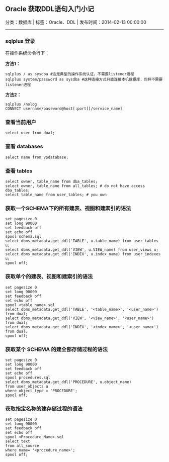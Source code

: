 ## Oracle 获取DDL语句入门小记

分类：数据库 | 标签：Oracle、DDL | 发布时间：2014-02-13 00:00:00

___

### sqlplus 登录

在操作系统命令行下：

**方法1：**
```
sqlplus / as sysdba #这是典型的操作系统认证，不需要listener进程
sqlplus system/password as sysdba #这种连接方式只能连接本机数据库，同样不需要listener进程
```

**方法2：**
```
sqlplus /nolog
CONNECT username/password@host[:port][/service_name]
```

### 查看当前用户
```
select user from dual;
```

### 查看 databases
```
select name from v$database;
```

### 查看 tables
```
select owner, table_name from dba_tables;
select owner, table_name from all_tables; # do not have access dba_tables;
select table_name from user_tables; # you own
```

### 获取一个SCHEMA下的所有建表、视图和建索引的语法

```
set pagesize 0
set long 90000
set feedback off
set echo off
spool schema.sql
select dbms_metadata.get_ddl('TABLE', u.table_name) from user_tables u;
select dbms_metadata.get_ddl('VIEW', u.VIEW_name) from user_views u;
select dbms_metadata.get_ddl('INDEX', u.index_name) from user_indexes u;
spool off;
```

### 获取单个的建表、视图和建索引的语法

```
set pagesize 0
set long 90000
set feedback off
set echo off
spool <table_name>.sql
select dbms_metadata.get_ddl('TABLE', '<table_name>', '<user_name>') from dual;
select dbms_metadata.get_ddl('VIEW', '<view_name>', '<user_name>') from dual;
select dbms_metadata.get_ddl('INDEX', '<index_name>', '<user_name>') from dual;
spool off;
```

### 获取某个 SCHEMA 的建全部存储过程的语法

```
set pagesize 0
set long 90000
set feedback off
set echo off
spool procedures.sql
select dbms_metadata.get_ddl('PROCEDURE', u.object_name)
from user_objects u
where object_type = 'PROCEDURE';
spool off;
```

### 获取指定名称的建存储过程的语法

```
set pagesize 0
set long 90000
set feedback off
set echo off
spool <Procedure_Name>.sql
select text
from all_source
where name= '<procedure_name>';
spool off;
```
